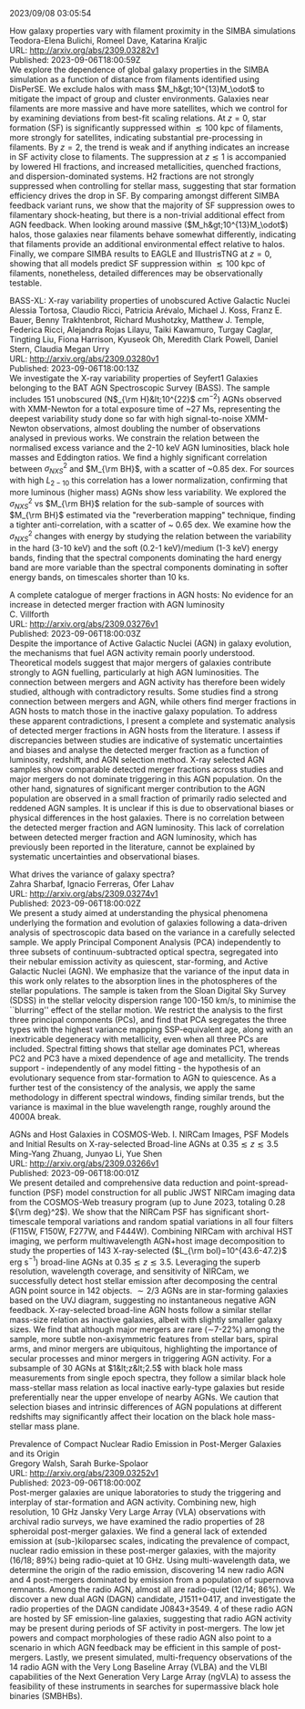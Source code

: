 2023/09/08 03:05:54  

How galaxy properties vary with filament proximity in the SIMBA
  simulations  
Teodora-Elena Bulichi, Romeel Dave, Katarina Kraljic  
URL: http://arxiv.org/abs/2309.03282v1  
Published: 2023-09-06T18:00:59Z  
  We explore the dependence of global galaxy properties in the SIMBA simulation as a function of distance from filaments identified using DisPerSE. We exclude halos with mass $M_h&gt;10^{13}M_\odot$ to mitigate the impact of group and cluster environments. Galaxies near filaments are more massive and have more satellites, which we control for by examining deviations from best-fit scaling relations. At $z=0$, star formation (SF) is significantly suppressed within $\lesssim 100$ kpc of filaments, more strongly for satellites, indicating substantial pre-processing in filaments. By $z=2$, the trend is weak and if anything indicates an increase in SF activity close to filaments. The suppression at $z\lesssim 1$ is accompanied by lowered HI fractions, and increased metallicities, quenched fractions, and dispersion-dominated systems. H2 fractions are not strongly suppressed when controlling for stellar mass, suggesting that star formation efficiency drives the drop in SF. By comparing amongst different SIMBA feedback variant runs, we show that the majority of SF suppression owes to filamentary shock-heating, but there is a non-trivial additional effect from AGN feedback. When looking around massive ($M_h&gt;10^{13}M_\odot$) halos, those galaxies near filaments behave somewhat differently, indicating that filaments provide an additional environmental effect relative to halos. Finally, we compare SIMBA results to EAGLE and IllustrisTNG at $z=0$, showing that all models predict SF suppression within $\lesssim 100$ kpc of filaments, nonetheless, detailed differences may be observationally testable.   

BASS-XL: X-ray variability properties of unobscured Active Galactic
  Nuclei  
Alessia Tortosa, Claudio Ricci, Patricia Arévalo, Michael J. Koss, Franz E. Bauer, Benny Trakhtenbrot, Richard Mushotzky, Matthew J. Temple, Federica Ricci, Alejandra Rojas Lilayu, Taiki Kawamuro, Turgay Caglar, Tingting Liu, Fiona Harrison, Kyuseok Oh, Meredith Clark Powell, Daniel Stern, Claudia Megan Urry  
URL: http://arxiv.org/abs/2309.03280v1  
Published: 2023-09-06T18:00:13Z  
  We investigate the X-ray variability properties of Seyfert1 Galaxies belonging to the BAT AGN Spectroscopic Survey (BASS). The sample includes 151 unobscured (N$_{\rm H}&lt;10^{22}$ cm$^{-2}$) AGNs observed with XMM-Newton for a total exposure time of ~27 Ms, representing the deepest variability study done so far with high signal-to-noise XMM-Newton observations, almost doubling the number of observations analysed in previous works. We constrain the relation between the normalised excess variance and the 2-10 keV AGN luminosities, black hole masses and Eddington ratios. We find a highly significant correlation between $\sigma^{2}_{NXS}$ and $M_{\rm BH}$, with a scatter of ~0.85 dex. For sources with high $L_{2-10}$ this correlation has a lower normalization, confirming that more luminous (higher mass) AGNs show less variability. We explored the $\sigma^{2}_{NXS}$ vs $M_{\rm BH}$ relation for the sub-sample of sources with $M_{\rm BH}$ estimated via the "reverberation mapping" technique, finding a tighter anti-correlation, with a scatter of ~ 0.65 dex. We examine how the $\sigma^{2}_{NXS}$ changes with energy by studying the relation between the variability in the hard (3-10 keV) and the soft (0.2-1 keV)/medium (1-3 keV) energy bands, finding that the spectral components dominating the hard energy band are more variable than the spectral components dominating in softer energy bands, on timescales shorter than 10 ks.   

A complete catalogue of merger fractions in AGN hosts: No evidence for
  an increase in detected merger fraction with AGN luminosity  
C. Villforth  
URL: http://arxiv.org/abs/2309.03276v1  
Published: 2023-09-06T18:00:03Z  
  Despite the importance of Active Galactic Nuclei (AGN) in galaxy evolution, the mechanisms that fuel AGN activity remain poorly understood. Theoretical models suggest that major mergers of galaxies contribute strongly to AGN fuelling, particularly at high AGN luminosities. The connection between mergers and AGN activity has therefore been widely studied, although with contradictory results. Some studies find a strong connection between mergers and AGN, while others find merger fractions in AGN hosts to match those in the inactive galaxy population. To address these apparent contradictions, I present a complete and systematic analysis of detected merger fractions in AGN hosts from the literature. I assess if discrepancies between studies are indicative of systematic uncertainties and biases and analyse the detected merger fraction as a function of luminosity, redshift, and AGN selection method. X-ray selected AGN samples show comparable detected merger fractions across studies and major mergers do not dominate triggering in this AGN population. On the other hand, signatures of significant merger contribution to the AGN population are observed in a small fraction of primarily radio selected and reddened AGN samples. It is unclear if this is due to observational biases or physical differences in the host galaxies. There is no correlation between the detected merger fraction and AGN luminosity. This lack of correlation between detected merger fraction and AGN luminosity, which has previously been reported in the literature, cannot be explained by systematic uncertainties and observational biases.   

What drives the variance of galaxy spectra?  
Zahra Sharbaf, Ignacio Ferreras, Ofer Lahav  
URL: http://arxiv.org/abs/2309.03274v1  
Published: 2023-09-06T18:00:02Z  
  We present a study aimed at understanding the physical phenomena underlying the formation and evolution of galaxies following a data-driven analysis of spectroscopic data based on the variance in a carefully selected sample. We apply Principal Component Analysis (PCA) independently to three subsets of continuum-subtracted optical spectra, segregated into their nebular emission activity as quiescent, star-forming, and Active Galactic Nuclei (AGN). We emphasize that the variance of the input data in this work only relates to the absorption lines in the photospheres of the stellar populations. The sample is taken from the Sloan Digital Sky Survey (SDSS) in the stellar velocity dispersion range 100-150 km/s, to minimise the ``blurring'' effect of the stellar motion. We restrict the analysis to the first three principal components (PCs), and find that PCA segregates the three types with the highest variance mapping SSP-equivalent age, along with an inextricable degeneracy with metallicity, even when all three PCs are included. Spectral fitting shows that stellar age dominates PC1, whereas PC2 and PC3 have a mixed dependence of age and metallicity. The trends support - independently of any model fitting - the hypothesis of an evolutionary sequence from star-formation to AGN to quiescence. As a further test of the consistency of the analysis, we apply the same methodology in different spectral windows, finding similar trends, but the variance is maximal in the blue wavelength range, roughly around the 4000A break.   

AGNs and Host Galaxies in COSMOS-Web. I. NIRCam Images, PSF Models and
  Initial Results on X-ray-selected Broad-line AGNs at $0.35\lesssim z \lesssim
  3.5$  
Ming-Yang Zhuang, Junyao Li, Yue Shen  
URL: http://arxiv.org/abs/2309.03266v1  
Published: 2023-09-06T18:00:01Z  
  We present detailed and comprehensive data reduction and point-spread-function (PSF) model construction for all public JWST NIRCam imaging data from the COSMOS-Web treasury program (up to June 2023, totaling 0.28 ${\rm deg}^2$). We show that the NIRCam PSF has significant short-timescale temporal variations and random spatial variations in all four filters (F115W, F150W, F277W, and F444W). Combining NIRCam with archival HST imaging, we perform multiwavelength AGN+host image decomposition to study the properties of 143 X-ray-selected ($L_{\rm bol}=10^{43.6-47.2}$ erg s$^{-1}$) broad-line AGNs at $0.35\lesssim z \lesssim 3.5$. Leveraging the superb resolution, wavelength coverage, and sensitivity of NIRCam, we successfully detect host stellar emission after decomposing the central AGN point source in 142 objects. $\sim 2/3$ AGNs are in star-forming galaxies based on the UVJ diagram, suggesting no instantaneous negative AGN feedback. X-ray-selected broad-line AGN hosts follow a similar stellar mass-size relation as inactive galaxies, albeit with slightly smaller galaxy sizes. We find that although major mergers are rare ($\sim$7-22%) among the sample, more subtle non-axisymmetric features from stellar bars, spiral arms, and minor mergers are ubiquitous, highlighting the importance of secular processes and minor mergers in triggering AGN activity. For a subsample of 30 AGNs at $1&lt;z&lt;2.5$ with black hole mass measurements from single epoch spectra, they follow a similar black hole mass-stellar mass relation as local inactive early-type galaxies but reside preferentially near the upper envelope of nearby AGNs. We caution that selection biases and intrinsic differences of AGN populations at different redshifts may significantly affect their location on the black hole mass-stellar mass plane.   

Prevalence of Compact Nuclear Radio Emission in Post-Merger Galaxies and
  its Origin  
Gregory Walsh, Sarah Burke-Spolaor  
URL: http://arxiv.org/abs/2309.03252v1  
Published: 2023-09-06T18:00:00Z  
  Post-merger galaxies are unique laboratories to study the triggering and interplay of star-formation and AGN activity. Combining new, high resolution, 10 GHz Jansky Very Large Array (VLA) observations with archival radio surveys, we have examined the radio properties of 28 spheroidal post-merger galaxies. We find a general lack of extended emission at (sub-)kiloparsec scales, indicating the prevalence of compact, nuclear radio emission in these post-merger galaxies, with the majority (16/18; 89\%) being radio-quiet at 10 GHz. Using multi-wavelength data, we determine the origin of the radio emission, discovering 14 new radio AGN and 4 post-mergers dominated by emission from a population of supernova remnants. Among the radio AGN, almost all are radio-quiet (12/14; 86\%). We discover a new dual AGN (DAGN) candidate, J1511+0417, and investigate the radio properties of the DAGN candidate J0843+3549. 4 of these radio AGN are hosted by SF emission-line galaxies, suggesting that radio AGN activity may be present during periods of SF activity in post-mergers. The low jet powers and compact morphologies of these radio AGN also point to a scenario in which AGN feedback may be efficient in this sample of post-mergers. Lastly, we present simulated, multi-frequency observations of the 14 radio AGN with the Very Long Baseline Array (VLBA) and the VLBI capabilities of the Next Generation Very Large Array (ngVLA) to assess the feasibility of these instruments in searches for supermassive black hole binaries (SMBHBs).   

